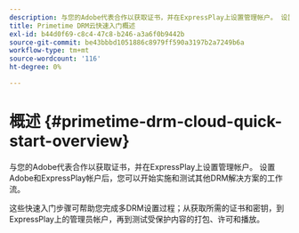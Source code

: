 ```yaml
---
description: 与您的Adobe代表合作以获取证书，并在ExpressPlay上设置管理帐户。 设置Adobe和ExpressPlay帐户后，您可以开始实施和测试其他DRM解决方案的工作流。
title: Primetime DRM云快速入门概述
exl-id: b44d0f69-c8c4-47c8-b246-a3a6f0b9442b
source-git-commit: be43bbbd1051886c8979ff590a3197b2a7249b6a
workflow-type: tm+mt
source-wordcount: '116'
ht-degree: 0%

---
```


# 概述 {#primetime-drm-cloud-quick-start-overview}

与您的Adobe代表合作以获取证书，并在ExpressPlay上设置管理帐户。 设置Adobe和ExpressPlay帐户后，您可以开始实施和测试其他DRM解决方案的工作流。

这些快速入门步骤可帮助您完成多DRM设置过程；从获取所需的证书和密钥，到ExpressPlay上的管理员帐户，再到测试受保护内容的打包、许可和播放。
